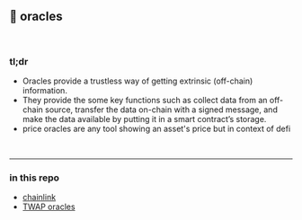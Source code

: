 ## 🍋 oracles

<br>

### tl;dr

* Oracles provide a trustless way of getting extrinsic (off-chain) information.
* They provide the some key functions such as collect data from an off-chain source, transfer the data on-chain with a signed message, and make the data available by putting it in a smart contract’s storage.
* price oracles are any tool showing an asset's price but in context of defi 

<br>

---

### in this repo


* [chainlink](chainlink.md)
* [TWAP oracles](twap.md)


<br>

